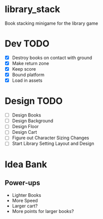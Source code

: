 # library_stack
Book stacking minigame for the library game

# Dev TODO
- [X] Destroy books on contact with ground
- [X] Make return zone
- [X] Keep score
- [X] Bound platform
- [X] Load in assets

# Design TODO
- [ ] Design Books
- [ ] Design Background
- [ ] Design Floor
- [ ] Design Cart
- [ ] Figure out Character Sizing Changes
- [ ] Start Library Setting Layout and Design
# Idea Bank
## Power-ups
- Lighter Books
- More Speed
- Larger cart?
- More points for larger books?
